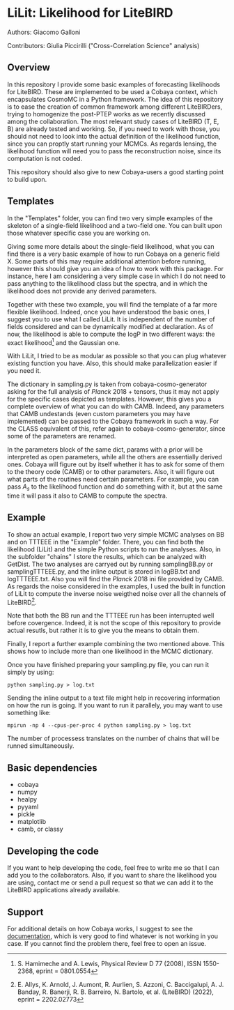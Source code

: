 LiLit: Likelihood for LiteBIRD
==============================

Authors: Giacomo Galloni

Contributors: Giulia Piccirilli ("Cross-Correlation Science" analysis)

Overview
--------
In this repository I provide some basic examples of forecasting likelihoods for LiteBIRD. These are implemented to be used a Cobaya context, which encapsulates CosmoMC in a Python framework. The idea of this repository is to ease the creation of common framework among different  LiteBIRDers, trying to homogenize the post-PTEP works as we recently discussed among the collaboration. The most relevant study cases of LiteBIRD (T, E, B) are already tested and working. So, if you need to work with those, you should not need to look into the actual definition of the likelihood function, since you can proptly start running your MCMCs. As regards lensing, the likelihood function will need you to pass the reconstruction noise, since its computation is not coded.

This repository should also give to new Cobaya-users a good starting point to build upon. 

Templates
---------

In the "Templates" folder, you can find two very simple examples of the skeleton of a single-field likelihood and a two-field one. You can built upon those whatever specific case you are working on. 

Giving some more details about the single-field likelihood, what you can find there is a very basic example of how to run Cobaya on a generic field X. Some parts of this may require additional attention before running, however this should give you an idea of how to work with this package. For instance, here I am considering a very simple case in which I do not need to pass anything to the likelihood class but the spectra, and in which the likelihood does not provide any derived parameters.

Together with these two example, you will find the template of a far more flexible likelihood. Indeed, once you have understood the basic ones, I suggest you to use what I called LiLit. It is independent of the number of fields considered and can be dynamically modified at declaration. As of now, the likelihood is able to compute the logP in two different ways: the exact likelihood[^1] and the Gaussian one.

With LiLit, I tried to be as modular as possible so that you can plug whatever existing function you have. Also, this should make parallelization easier if you need it.

The dictionary in sampling.py is taken from cobaya-cosmo-generator asking for the full analysis of _Planck_ 2018 + tensors, thus it may not apply for the specific cases depicted as templates. However, this gives you a complete overview of what you can do with CAMB. Indeed, any parameters that CAMB undestands (even custom parameters you may have implemented) can be passed to the Cobaya framework in such a way. For the CLASS equivalent of this, refer again to cobaya-cosmo-generator, since some of the parameters are renamed.

In the parameters block of the same dict, params with a prior will be interpreted as open parameters, while all the others are essentially derived ones. Cobaya will figure out by itself whether it has to ask for some of them to the theory code (CAMB) or to other parameters. Also, it will figure out what parts of the routines need certain parameters. For example, you can pass $A_s$ to the likelihood function and do something with it, but at the same time it will pass it also to CAMB to compute the spectra.

[^1]: S. Hamimeche and A. Lewis, Physical Review D 77 (2008), ISSN 1550-2368, eprint = 0801.0554

Example
-------

To show an actual example, I report two very simple MCMC analyses on BB and on TTTEEE in the "Example" folder. There, you can find both the likelihood (LiLit) and the simple Python scripts to run the analyses. Also, in the subfolder "chains" I store the results, which can be analyzed with GetDist. The two analyses are carryed out by running samplingBB.py or samplingTTTEEE.py, and the inline output is stored in logBB.txt and logTTTEEE.txt. Also you will find the _Planck_ 2018 ini file provided by CAMB. As regards the noise considered in the examples, I used the built in function of LiLit to compute the inverse noise weigthed noise over all the channels of LiteBIRD[^2].

Note that both the BB run and the TTTEEE run has been interrupted well before covergence. Indeed, it is not the scope of this repository to provide actual resutls, but rather it is to give you the means to obtain them.

Finally, I report a further example combining the two mentioned above. This shows how to include more than one likelihood in the MCMC dictionary.

Once you have finished preparing your sampling.py file, you can run it simply by using: 

`python sampling.py > log.txt`

Sending the inline output to a text file might help in recovering information on how the run is going. If you want to run it parallely, you may want to use something like:

`mpirun -np 4 --cpus-per-proc 4 python sampling.py > log.txt`

The number of processess translates on the number of chains that will be runned simultaneously.

[^2]: E. Allys, K. Arnold, J. Aumont, R. Aurlien, S. Azzoni, C. Baccigalupi, A. J. Banday, R. Banerji, R. B. Barreiro, N. Bartolo, et al. (LiteBIRD) (2022), eprint = 2202.02773

Basic dependencies
------------------
* cobaya
* numpy
* healpy
* pyyaml
* pickle
* matplotlib
* camb, or classy

Developing the code
-------------------

If you want to help developing the code, feel free to write me so that I can add you to the collaborators. Also, if you want to share the likelihood you are using, contact me or send a pull request so that we can add it to the LiteBIRD applications already available.

Support
-------

For additional details on how Cobaya works, I suggest to see the [documentation](https://cobaya.readthedocs.io/en/latest/), which is very good to find whatever is not working in you case. If you cannot find the problem there, feel free to open an issue.
